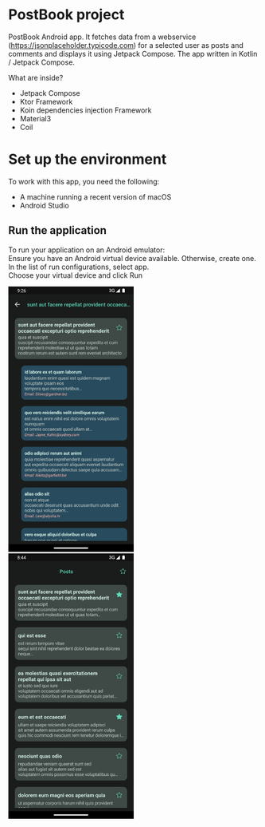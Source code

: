 # PostBook project
PostBook Android app.
It fetches data from a webservice (https://jsonplaceholder.typicode.com) for a selected user as posts and comments and displays it using Jetpack Compose. 
The app written in Kotlin / Jetpack Compose.

What are inside?
<ul>
<li> Jetpack Compose</li>
<li> Ktor Framework</li>
<li> Koin dependencies injection Framework</li>
<li> Material3</li>
<li> Coil</li>
</ul>

# Set up the environment

To work with this app, you need the following:
<ul>
<li>A machine running a recent version of macOS</li>
<li>Android Studio</li>
</ul>

## Run the application

To run your application on an Android emulator:
<br/>Ensure you have an Android virtual device available. Otherwise, create one.
<br/>In the list of run configurations, select app.
<br/>Choose your virtual device and click Run

<p><img src="https://github.com/Olejek88/postbook/blob/master/screen1.png" width="50%">
<img src="https://github.com/Olejek88/postbook/blob/master/screen2.png" width="50%"></p>

